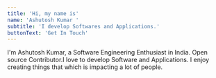 ```yaml
---
title: 'Hi, my name is'
name: 'Ashutosh Kumar '
subtitle: 'I develop Softwares and Applications.'
buttonText: 'Get In Touch'
---
```


I'm Ashutosh Kumar, a Software Engineering Enthusiast in India. Open source Contributor.I love to develop Software and Applications. I enjoy creating things that which is impacting a lot of people.
